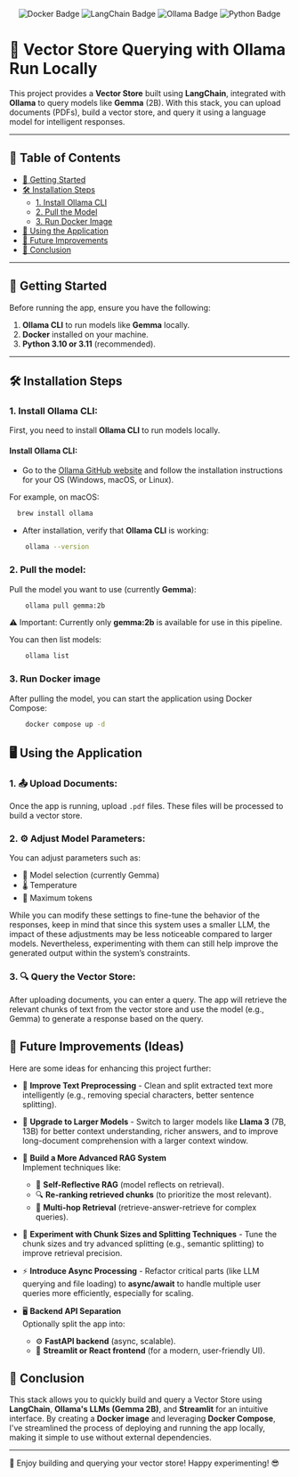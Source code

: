 <p align="center"> <img src="https://img.shields.io/badge/Docker-🐳-blue" alt="Docker Badge" /> <img src="https://img.shields.io/badge/LangChain-🔗-yellowgreen" alt="LangChain Badge" /> <img src="https://img.shields.io/badge/Ollama-🤖-lightgrey" alt="Ollama Badge" /> <img src="https://img.shields.io/badge/Python-3.10/3.11-blueviolet" alt="Python Badge" /> </p>

# 🧠 **Vector Store Querying with Ollama Run Locally**


This project provides a **Vector Store** built using **LangChain**, integrated with **Ollama** to query models like **Gemma** (2B). With this stack, you can upload documents (PDFs), build a vector store, and query it using a language model for intelligent responses. 

---

## 📑 **Table of Contents**
- [🚀 Getting Started](#getting-started)
- [🛠️ Installation Steps](#installation-steps)
  - [1. Install Ollama CLI](#install-ollama-cli)
  - [2. Pull the Model](#pull-the-model)
  - [3. Run Docker Image](#run-docker-image)
- [🎯 Using the Application](#using-the-application)
- [🌟 Future Improvements](#future-improvements-ideas)
- [🔧 Conclusion](#conclusion)

---

## 🚀 **Getting Started**

Before running the app, ensure you have the following:

1. **Ollama CLI** to run models like **Gemma** locally.
2. **Docker** installed on your machine.
3. **Python 3.10 or 3.11** (recommended).

---

## 🛠️ **Installation Steps**

### 1. Install **Ollama CLI**:

First, you need to install **Ollama CLI** to run models locally.

#### **Install Ollama CLI**:
- Go to the [Ollama GitHub website](https://github.com/ollama/ollama) and follow the installation instructions for your OS (Windows, macOS, or Linux).
  
For example, on macOS:
```bash
  brew install ollama
```

- After installation, verify that **Ollama CLI** is working:
```bash
    ollama --version
```

### 2. Pull the model:
Pull the model you want to use (currently **Gemma**):
```bash
    ollama pull gemma:2b
```
⚠️ Important: Currently only **gemma:2b** is available for use in this pipeline.

You can then list models:
```bash
    ollama list
```

### 3. Run Docker image
After pulling the model, you can start the application using Docker Compose:

```bash
    docker compose up -d
```

## 🖥️ Using the Application

### 1. 📤 Upload Documents:
Once the app is running, upload `.pdf` files. These files will be processed to build a vector store.
### 2. ⚙️ Adjust Model Parameters:
You can adjust parameters such as:
- 🤖 Model selection (currently Gemma)
- 🌡️ Temperature
- 🔢 Maximum tokens

While you can modify these settings to fine-tune the behavior of the responses, keep in mind that since this system uses a smaller LLM, the impact of these adjustments may be less noticeable compared to larger models. Nevertheless, experimenting with them can still help improve the generated output within the system’s constraints.

### 3. 🔍 Query the Vector Store:
After uploading documents, you can enter a query. The app will retrieve the relevant chunks of text from the vector store and use the model (e.g., Gemma) to generate a response based on the query.


## 🌟 Future Improvements (Ideas)

Here are some ideas for enhancing this project further:

- 🧹 **Improve Text Preprocessing** - Clean and split extracted text more intelligently (e.g., removing special characters, better sentence splitting).

- 🧠 **Upgrade to Larger Models** - Switch to larger models like **Llama 3** (7B, 13B) for better context understanding, richer answers, and to improve long-document comprehension with a larger context window.

- 🔧 **Build a More Advanced RAG System**  
  Implement techniques like:
  - 🤖 **Self-Reflective RAG** (model reflects on retrieval).
  - 🔍 **Re-ranking retrieved chunks** (to prioritize the most relevant).
  - 🔄 **Multi-hop Retrieval** (retrieve-answer-retrieve for complex queries).

- 🧩 **Experiment with Chunk Sizes and Splitting Techniques** - Tune the chunk sizes and try advanced splitting (e.g., semantic splitting) to improve retrieval precision.

- ⚡ **Introduce Async Processing** - Refactor critical parts (like LLM querying and file loading) to **async/await** to handle multiple user queries more efficiently, especially for scaling.

- 🖥️ **Backend API Separation**  
  Optionally split the app into:
  - ⚙️ **FastAPI backend** (async, scalable).
  - 🎨 **Streamlit or React frontend** (for a modern, user-friendly UI).


## 🔧 Conclusion
This stack allows you to quickly build and query a Vector Store using **LangChain**, **Ollama's LLMs (Gemma 2B)**, and **Streamlit** for an intuitive interface. By creating a **Docker image** and leveraging **Docker Compose**, I've streamlined the process of deploying and running the app locally, making it simple to use without external dependencies.

---

🚀 Enjoy building and querying your vector store! Happy experimenting! 😎
